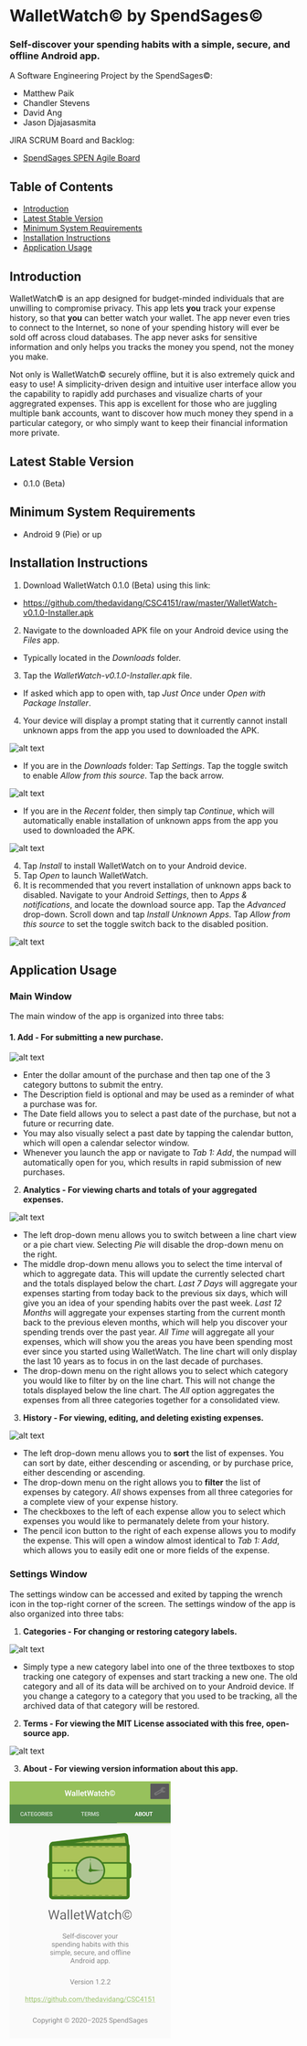 # WalletWatch© by SpendSages©

### Self-discover your spending habits with a simple, secure, and offline Android app.

A Software Engineering Project by the SpendSages©:
- Matthew Paik
- Chandler Stevens
- David Ang
- Jason Djajasasmita

JIRA SCRUM Board and Backlog:
- [SpendSages SPEN Agile Board](https://angd.atlassian.net/secure/RapidBoard.jspa?rapidView=2&projectKey=SPEN&view=planning.nodetail&issueLimit=100)

## Table of Contents
- [Introduction](https://github.com/thedavidang/CSC4151#introduction)
- [Latest Stable Version](https://github.com/thedavidang/CSC4151#latest-stable-version)
- [Minimum System Requirements](https://github.com/thedavidang/CSC4151#minimum-system-requirements)
- [Installation Instructions](https://github.com/thedavidang/CSC4151#installation-instructions)
- [Application Usage](https://github.com/thedavidang/CSC4151#application-usage)

## Introduction
WalletWatch© is an app designed for budget-minded individuals that are unwilling to compromise privacy. This app lets **you** track your expense history, so that **you** can better watch your wallet. The app never even tries to connect to the Internet, so none of your spending history will ever be sold off across cloud databases. The app never asks for sensitive information and only helps you tracks the money you spend, not the money you make.

Not only is WalletWatch© securely offline, but it is also extremely quick and easy to use! A simplicity-driven design and intuitive user interface allow you the capability to rapidly add purchases and visualize charts of your aggregrated expenses. This app is excellent for those who are juggling multiple bank accounts, want to discover how much money they spend in a particular category, or who simply want to keep their financial information more private.

## Latest Stable Version
- 0.1.0 (Beta)

## Minimum System Requirements
- Android 9 (Pie) or up

## Installation Instructions
1. Download WalletWatch 0.1.0 (Beta) using this link:
- https://github.com/thedavidang/CSC4151/raw/master/WalletWatch-v0.1.0-Installer.apk
2. Navigate to the downloaded APK file on your Android device using the _Files_ app.
- Typically located in the _Downloads_ folder.
3. Tap the _WalletWatch-v0.1.0-Installer.apk_ file.
- If asked which app to open with, tap _Just Once_ under _Open with Package Installer_.
4. Your device will display a prompt stating that it currently cannot install unknown apps from the app you used to downloaded the APK. 

![alt text](https://github.com/thedavidang/CSC4151/blob/master/images/unknown1.png "Not Allowed to Install Unknown Source")

- If you are in the _Downloads_ folder: Tap _Settings_. Tap the toggle switch to enable _Allow from this source_. Tap the back arrow. 

![alt text](https://github.com/thedavidang/CSC4151/blob/master/images/allow.png "Allow Installation from Unknown Source")

- If you are in the _Recent_ folder, then simply tap _Continue_, which will automatically enable installation of unknown apps from the app you used to downloaded the APK. 

![alt text](https://github.com/thedavidang/CSC4151/blob/master/images/unknown2.png "Not Allowed to Install Unknown Source")

4. Tap _Install_ to install WalletWatch on to your Android device.
5. Tap _Open_ to launch WalletWatch.
6. It is recommended that you revert installation of unknown apps back to disabled. Navigate to your Android _Settings_, then to _Apps & notifications_, and locate the download source app. Tap the _Advanced_ drop-down. Scroll down and tap _Install Unknown Apps_. Tap _Allow from this source_ to set the toggle switch back to the disabled position. 

![alt text](https://github.com/thedavidang/CSC4151/blob/master/images/disable.png "Do Not Allow Installation from Unknown Source")

## Application Usage
### Main Window
The main window of the app is organized into three tabs:
#### 1. **Add - For submitting a new purchase.** 

![alt text](https://github.com/thedavidang/CSC4151/blob/master/images/tab1.png "Tab 1: Add")

- Enter the dollar amount of the purchase and then tap one of the 3 category buttons to submit the entry.
- The Description field is optional and may be used as a reminder of what a purchase was for.
- The Date field allows you to select a past date of the purchase, but not a future or recurring date.
- You may also visually select a past date by tapping the calendar button, which will open a calendar selector window.
- Whenever you launch the app or navigate to _Tab 1: Add_, the numpad will automatically open for you, which results in rapid submission of new purchases.
2. **Analytics - For viewing charts and totals of your aggregated expenses.** 

![alt text](https://github.com/thedavidang/CSC4151/blob/master/images/tab2.png "Tab 2: Analytics")

- The left drop-down menu allows you to switch between a line chart view or a pie chart view. Selecting _Pie_ will disable the drop-down menu on the right.
- The middle drop-down menu allows you to select the time interval of which to aggregate data. This will update the currently selected chart and the totals displayed below the chart. _Last 7 Days_ will aggregate your expenses starting from today back to the previous six days, which will give you an idea of your spending habits over the past week. _Last 12 Months_ will aggregate your expenses starting from the current month back to the previous eleven months, which will help you discover your spending trends over the past year. _All Time_ will aggregate all your expenses, which will show you the areas you have been spending most ever since you started using WalletWatch. The line chart will only display the last 10 years as to focus in on the last decade of purchases.
- The drop-down menu on the right allows you to select which category you would like to filter by on the line chart. This will not change the totals displayed below the line chart. The _All_ option aggregates the expenses from all three categories together for a consolidated view.
3. **History - For viewing, editing, and deleting existing expenses.** 

![alt text](https://github.com/thedavidang/CSC4151/blob/master/images/tab3.png "Tab 3: History")

- The left drop-down menu allows you to **sort** the list of expenses. You can sort by date, either descending or ascending, or by purchase price, either descending or ascending.
- The drop-down menu on the right allows you to **filter** the list of expenses by category. _All_ shows expenses from all three categories for a complete view of your expense history.
- The checkboxes to the left of each expense allow you to select which expenses you would like to permanately delete from your history.
- The pencil icon button to the right of each expense allows you to modify the expense. This will open a window almost identical to _Tab 1: Add_, which allows you to easily edit one or more fields of the expense.

### Settings Window
The settings window can be accessed and exited by tapping the wrench icon in the top-right corner of the screen. The settings window of the app is also organized into three tabs:
1. **Categories - For changing or restoring category labels.** 

![alt text](https://github.com/thedavidang/CSC4151/blob/master/images/categories.png "Categories")

- Simply type a new category label into one of the three textboxes to stop tracking one category of expenses and start tracking a new one. The old category and all of its data will be archived on to your Android device. If you change a category to a category that you used to be tracking, all the archived data of that category will be restored.
2. **Terms - For viewing the MIT License associated with this free, open-source app.** 

![alt text](https://github.com/thedavidang/CSC4151/blob/master/images/terms.png "Terms")

3. **About - For viewing version information about this app.** 

![alt text](https://github.com/thedavidang/CSC4151/blob/master/images/about.png "About")
